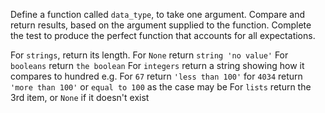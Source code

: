 Define a function called `data_type`, to take one argument. Compare and return results, based on the argument supplied to the function. Complete the test to produce the perfect function that accounts for all expectations.

For `strings`, return its length.
For `None` return `string 'no value'`
For `booleans` return `the boolean`
For `integers` return a string showing how it compares to hundred e.g. For `67` return `'less than 100'` for `4034` return `'more than 100'` or `equal to 100` as the case may be
For `lists` return the 3rd item, or `None` if it doesn't exist